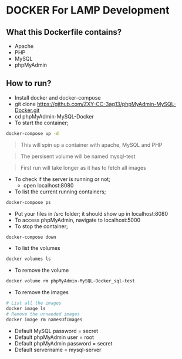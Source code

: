 # DOCKER For LAMP Development 

## What this Dockerfile contains?
- Apache
- PHP
- MySQL
- phpMyAdmin

## How to run?
- Install docker and docker-compose
- git clone https://github.com/ZXY-CC-3ag13/phpMyAdmin-MySQL-Docker.git
- cd phpMyAdmin-MySQL-Docker
- To start the container;
```bash
docker-compose up -d
```
> This will spin up a container with apache, MySQL and PHP

> The persisent volume will be named mysql-test

> First run will take longer as it has to fetch all images
- To check if the server is running or not;
    - open localhost:8080
- To list the current running containers;
```bash
docker-compose ps
```
- Put your files in /src folder; it should show up in localhost:8080
- To access phpMyAdmin, navigate to localhost:5000
- To stop the container;
```bash
docker-compose down
```
- To list the volumes
```bash
docker volumes ls
```
- To remove the volume
```bash
docker volume rm phpMyAdmin-MySQL-Docker_sql-test
```
- To remove the images
```bash
# List all the images
docker image ls
# Remove the unneeded images
docker image rm namesOfImages
```

- Default MySQL password = secret
- Default phpMyAdmin user = root
- Default phpMyAdmin password = secret
- Default servername = mysql-server
